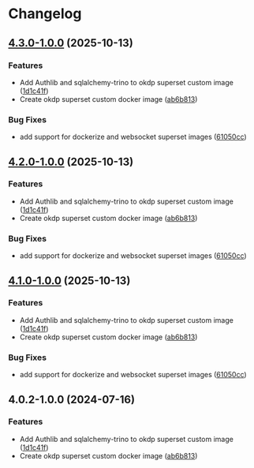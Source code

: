 # Changelog

## [4.3.0-1.0.0](https://github.com/idirze/okdp-superset/compare/v4.2.0-1.0.0...v4.3.0-1.0.0) (2025-10-13)


### Features

* Add Authlib and sqlalchemy-trino to okdp superset custom image ([1d1c41f](https://github.com/idirze/okdp-superset/commit/1d1c41fa66c2651edb7bc361cfbe9024596fe282))
* Create okdp superset custom docker image ([ab6b813](https://github.com/idirze/okdp-superset/commit/ab6b813b3d4dbb0842167dd5c6ca3d278c43a596))


### Bug Fixes

* add support for dockerize and websocket superset images ([61050cc](https://github.com/idirze/okdp-superset/commit/61050cc1d9f36969ba16d6b9347ab93ce2b5eac7))

## [4.2.0-1.0.0](https://github.com/idirze/okdp-superset/compare/v4.1.0-1.0.0...v4.2.0-1.0.0) (2025-10-13)


### Features

* Add Authlib and sqlalchemy-trino to okdp superset custom image ([1d1c41f](https://github.com/idirze/okdp-superset/commit/1d1c41fa66c2651edb7bc361cfbe9024596fe282))
* Create okdp superset custom docker image ([ab6b813](https://github.com/idirze/okdp-superset/commit/ab6b813b3d4dbb0842167dd5c6ca3d278c43a596))


### Bug Fixes

* add support for dockerize and websocket superset images ([61050cc](https://github.com/idirze/okdp-superset/commit/61050cc1d9f36969ba16d6b9347ab93ce2b5eac7))

## [4.1.0-1.0.0](https://github.com/idirze/okdp-superset/compare/v4.0.2-1.0.0...v4.1.0-1.0.0) (2025-10-13)


### Features

* Add Authlib and sqlalchemy-trino to okdp superset custom image ([1d1c41f](https://github.com/idirze/okdp-superset/commit/1d1c41fa66c2651edb7bc361cfbe9024596fe282))
* Create okdp superset custom docker image ([ab6b813](https://github.com/idirze/okdp-superset/commit/ab6b813b3d4dbb0842167dd5c6ca3d278c43a596))


### Bug Fixes

* add support for dockerize and websocket superset images ([61050cc](https://github.com/idirze/okdp-superset/commit/61050cc1d9f36969ba16d6b9347ab93ce2b5eac7))

## 4.0.2-1.0.0 (2024-07-16)


### Features

* Add Authlib and sqlalchemy-trino to okdp superset custom image ([1d1c41f](https://github.com/OKDP/okdp-superset/commit/1d1c41fa66c2651edb7bc361cfbe9024596fe282))
* Create okdp superset custom docker image ([ab6b813](https://github.com/OKDP/okdp-superset/commit/ab6b813b3d4dbb0842167dd5c6ca3d278c43a596))
